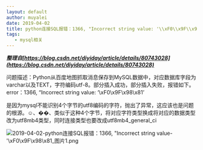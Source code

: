 ```yaml
---
layout: default
author: muyalei
date: 2019-04-02
title: python连接SQL报错：1366, "Incorrect string value: '\\xF0\\x9F\\x98\\x81
tags:
   - mysql相关
---
```



***整理自[https://blog.csdn.net/diyiday/article/details/80743028](https://blog.csdn.net/diyiday/article/details/80743028)***


问题描述：Python从百度地图抓取消息保存到MySQL数据中，对应数据库字段为varchar以及TEXT，字符编码utf-8。部分插入成功，部分插入失败，报错如下。 
error：1366, “Incorrect string value: ‘\xF0\x9F\x98\x81’

是因为mysql不能识别4个字节的utf8编码的字符，抛出了异常，这应该也是问题的根源。☺、��、类似于这种4个字节，将对应字符类型换成将对应的数据类型改为utf8mb4类型，同时连接类型也要改成utf8mb4_general_ci

![2019-04-02-python连接SQL报错：1366, "Incorrect string value- '\\xF0\\x9F\\x98\\x81_图片1.png]()






































